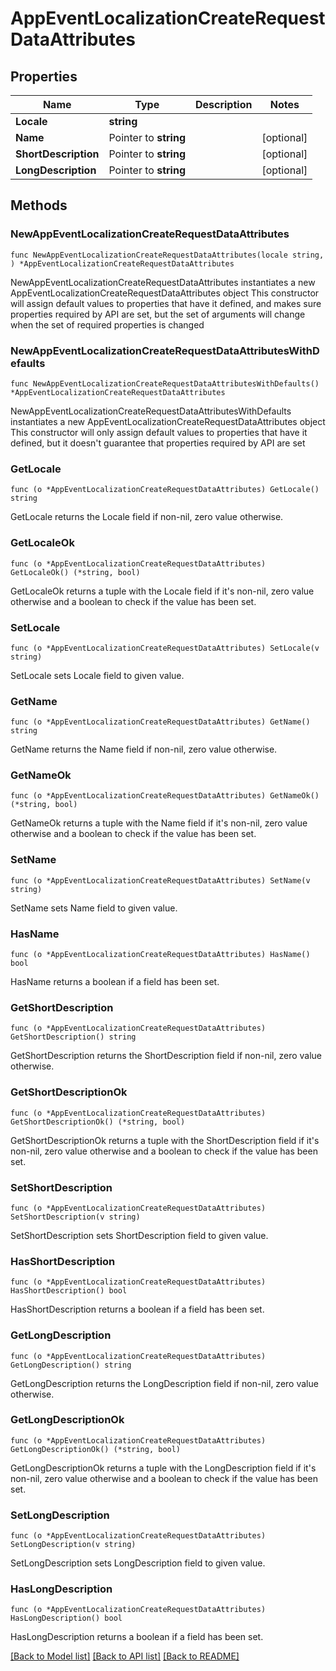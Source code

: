 # AppEventLocalizationCreateRequestDataAttributes

## Properties

Name | Type | Description | Notes
------------ | ------------- | ------------- | -------------
**Locale** | **string** |  | 
**Name** | Pointer to **string** |  | [optional] 
**ShortDescription** | Pointer to **string** |  | [optional] 
**LongDescription** | Pointer to **string** |  | [optional] 

## Methods

### NewAppEventLocalizationCreateRequestDataAttributes

`func NewAppEventLocalizationCreateRequestDataAttributes(locale string, ) *AppEventLocalizationCreateRequestDataAttributes`

NewAppEventLocalizationCreateRequestDataAttributes instantiates a new AppEventLocalizationCreateRequestDataAttributes object
This constructor will assign default values to properties that have it defined,
and makes sure properties required by API are set, but the set of arguments
will change when the set of required properties is changed

### NewAppEventLocalizationCreateRequestDataAttributesWithDefaults

`func NewAppEventLocalizationCreateRequestDataAttributesWithDefaults() *AppEventLocalizationCreateRequestDataAttributes`

NewAppEventLocalizationCreateRequestDataAttributesWithDefaults instantiates a new AppEventLocalizationCreateRequestDataAttributes object
This constructor will only assign default values to properties that have it defined,
but it doesn't guarantee that properties required by API are set

### GetLocale

`func (o *AppEventLocalizationCreateRequestDataAttributes) GetLocale() string`

GetLocale returns the Locale field if non-nil, zero value otherwise.

### GetLocaleOk

`func (o *AppEventLocalizationCreateRequestDataAttributes) GetLocaleOk() (*string, bool)`

GetLocaleOk returns a tuple with the Locale field if it's non-nil, zero value otherwise
and a boolean to check if the value has been set.

### SetLocale

`func (o *AppEventLocalizationCreateRequestDataAttributes) SetLocale(v string)`

SetLocale sets Locale field to given value.


### GetName

`func (o *AppEventLocalizationCreateRequestDataAttributes) GetName() string`

GetName returns the Name field if non-nil, zero value otherwise.

### GetNameOk

`func (o *AppEventLocalizationCreateRequestDataAttributes) GetNameOk() (*string, bool)`

GetNameOk returns a tuple with the Name field if it's non-nil, zero value otherwise
and a boolean to check if the value has been set.

### SetName

`func (o *AppEventLocalizationCreateRequestDataAttributes) SetName(v string)`

SetName sets Name field to given value.

### HasName

`func (o *AppEventLocalizationCreateRequestDataAttributes) HasName() bool`

HasName returns a boolean if a field has been set.

### GetShortDescription

`func (o *AppEventLocalizationCreateRequestDataAttributes) GetShortDescription() string`

GetShortDescription returns the ShortDescription field if non-nil, zero value otherwise.

### GetShortDescriptionOk

`func (o *AppEventLocalizationCreateRequestDataAttributes) GetShortDescriptionOk() (*string, bool)`

GetShortDescriptionOk returns a tuple with the ShortDescription field if it's non-nil, zero value otherwise
and a boolean to check if the value has been set.

### SetShortDescription

`func (o *AppEventLocalizationCreateRequestDataAttributes) SetShortDescription(v string)`

SetShortDescription sets ShortDescription field to given value.

### HasShortDescription

`func (o *AppEventLocalizationCreateRequestDataAttributes) HasShortDescription() bool`

HasShortDescription returns a boolean if a field has been set.

### GetLongDescription

`func (o *AppEventLocalizationCreateRequestDataAttributes) GetLongDescription() string`

GetLongDescription returns the LongDescription field if non-nil, zero value otherwise.

### GetLongDescriptionOk

`func (o *AppEventLocalizationCreateRequestDataAttributes) GetLongDescriptionOk() (*string, bool)`

GetLongDescriptionOk returns a tuple with the LongDescription field if it's non-nil, zero value otherwise
and a boolean to check if the value has been set.

### SetLongDescription

`func (o *AppEventLocalizationCreateRequestDataAttributes) SetLongDescription(v string)`

SetLongDescription sets LongDescription field to given value.

### HasLongDescription

`func (o *AppEventLocalizationCreateRequestDataAttributes) HasLongDescription() bool`

HasLongDescription returns a boolean if a field has been set.


[[Back to Model list]](../README.md#documentation-for-models) [[Back to API list]](../README.md#documentation-for-api-endpoints) [[Back to README]](../README.md)


